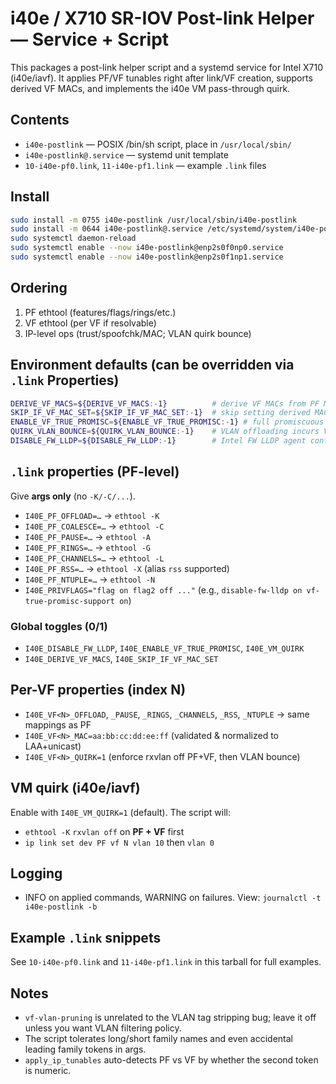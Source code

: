 # i40e / X710 SR-IOV Post-link Helper — Service + Script

This packages a post-link helper script and a systemd service for Intel X710 (i40e/iavf). It applies PF/VF tunables right after link/VF creation, supports derived VF MACs, and implements the i40e VM pass-through quirk.

## Contents
- `i40e-postlink` — POSIX /bin/sh script, place in `/usr/local/sbin/`
- `i40e-postlink@.service` — systemd unit template
- `10-i40e-pf0.link`, `11-i40e-pf1.link` — example `.link` files

## Install
```bash
sudo install -m 0755 i40e-postlink /usr/local/sbin/i40e-postlink
sudo install -m 0644 i40e-postlink@.service /etc/systemd/system/i40e-postlink@.service
sudo systemctl daemon-reload
sudo systemctl enable --now i40e-postlink@enp2s0f0np0.service
sudo systemctl enable --now i40e-postlink@enp2s0f1np1.service
```

## Ordering
1. PF ethtool (features/flags/rings/etc.)
2. VF ethtool (per VF if resolvable)
3. IP-level ops (trust/spoofchk/MAC; VLAN quirk bounce)

## Environment defaults (can be overridden via `.link` Properties)
```sh
DERIVE_VF_MACS=${DERIVE_VF_MACS:-1}          # derive VF MACs from PF MAC + VF index, default to on
SKIP_IF_VF_MAC_SET=${SKIP_IF_VF_MAC_SET:-1}  # skip setting derived MAC if admin MAC already set, default to on
ENABLE_VF_TRUE_PROMISC=${ENABLE_VF_TRUE_PROMISC:-1} # full promiscuous for VFs (ensuring allmulticast to work), default to on
QUIRK_VLAN_BOUNCE=${QUIRK_VLAN_BOUNCE:-1}    # VLAN offloading incurs VLAN source stripping bug, default to on
DISABLE_FW_LLDP=${DISABLE_FW_LLDP:-1}        # Intel FW LLDP agent conflicts, default to on
```

## `.link` properties (PF-level)
Give **args only** (no `-K/-C/...`).

- `I40E_PF_OFFLOAD=…`    → `ethtool -K`
- `I40E_PF_COALESCE=…`   → `ethtool -C`
- `I40E_PF_PAUSE=…`      → `ethtool -A`
- `I40E_PF_RINGS=…`      → `ethtool -G`
- `I40E_PF_CHANNELS=…`   → `ethtool -L`
- `I40E_PF_RSS=…`        → `ethtool -X` (alias `rss` supported)
- `I40E_PF_NTUPLE=…`     → `ethtool -N`
- `I40E_PRIVFLAGS="flag on flag2 off ..."` (e.g., `disable-fw-lldp on vf-true-promisc-support on`)

### Global toggles (0/1)
- `I40E_DISABLE_FW_LLDP`, `I40E_ENABLE_VF_TRUE_PROMISC`, `I40E_VM_QUIRK`  
- `I40E_DERIVE_VF_MACS`, `I40E_SKIP_IF_VF_MAC_SET`

## Per-VF properties (index N)
- `I40E_VF<N>_OFFLOAD`, `_PAUSE`, `_RINGS`, `_CHANNELS`, `_RSS`, `_NTUPLE` → same mappings as PF
- `I40E_VF<N>_MAC=aa:bb:cc:dd:ee:ff` (validated & normalized to LAA+unicast)
- `I40E_VF<N>_QUIRK=1` (enforce rxvlan off PF+VF, then VLAN bounce)

## VM quirk (i40e/iavf)
Enable with `I40E_VM_QUIRK=1` (default). The script will:
- `ethtool -K` `rxvlan off` on **PF + VF** first
- `ip link set dev PF vf N vlan 10` then `vlan 0`

## Logging
- INFO on applied commands, WARNING on failures. View: `journalctl -t i40e-postlink -b`

## Example `.link` snippets
See `10-i40e-pf0.link` and `11-i40e-pf1.link` in this tarball for full examples.

## Notes
- `vf-vlan-pruning` is unrelated to the VLAN tag stripping bug; leave it off unless you want VLAN filtering policy.
- The script tolerates long/short family names and even accidental leading family tokens in args.
- `apply_ip_tunables` auto-detects PF vs VF by whether the second token is numeric.
